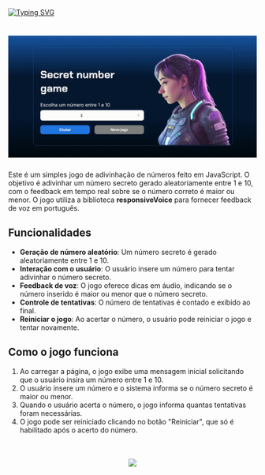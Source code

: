 <a href="https://git.io/typing-svg" class="text-center">
    <img src="https://readme-typing-svg.demolab.com?font=Silkscreen&size=20&duration=1500&pause=1000&=true&multiline=true&repeat=false&random=false&width=700&height=110&lines=Secret+number+game" 
         alt="Typing SVG" />
</a>

<h1 align="center">
  <img alt="videoSite" title="videoSite" src="assets/gif/video-jogodonumeosecreto.gif"/>
</h1>

Este é um simples jogo de adivinhação de números feito em JavaScript. O objetivo é adivinhar um número secreto gerado aleatoriamente entre 1 e 10, com o feedback em tempo real sobre se o número correto é maior ou menor. O jogo utiliza a biblioteca **responsiveVoice** para fornecer feedback de voz em português.

## Funcionalidades
- **Geração de número aleatório**: Um número secreto é gerado aleatoriamente entre 1 e 10.
- **Interação com o usuário**: O usuário insere um número para tentar adivinhar o número secreto.
- **Feedback de voz**: O jogo oferece dicas em áudio, indicando se o número inserido é maior ou menor que o número secreto.
- **Controle de tentativas**: O número de tentativas é contado e exibido ao final.
- **Reiniciar o jogo**: Ao acertar o número, o usuário pode reiniciar o jogo e tentar novamente.

## Como o jogo funciona
1. Ao carregar a página, o jogo exibe uma mensagem inicial solicitando que o usuário insira um número entre 1 e 10.
2. O usuário insere um número e o sistema informa se o número secreto é maior ou menor.
3. Quando o usuário acerta o número, o jogo informa quantas tentativas foram necessárias.
4. O jogo pode ser reiniciado clicando no botão "Reiniciar", que só é habilitado após o acerto do número.


<h1 align="center">
<img src="https://readme-typing-svg.herokuapp.com/?font=Silkscreen&size=35&center=true&vCenter=true&width=700&height=70&duration=5000&lines=Obrigado+pela+atenção!;" />
</h1>
